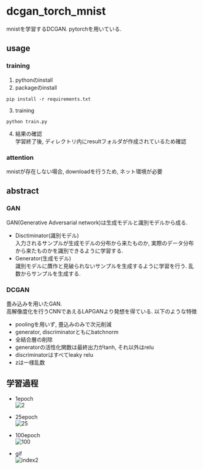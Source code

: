 # dcgan_torch_mnist
mnistを学習するDCGAN. pytorchを用いている.  

## usage
### training
1. pythonのinstall  
2. packageのinstall  
```
pip install -r requirements.txt
```
3. training  
```
python train.py
```
4. 結果の確認  
学習終了後, ディレクトリ内にresultフォルダが作成されているため確認

### attention
mnistが存在しない場合, downloadを行うため, ネット環境が必要  

## abstract
### GAN
GAN(Generative Adversarial network)は生成モデルと識別モデルから成る.  
- Disctiminator(識別モデル)  
入力されるサンプルが生成モデルの分布から来たものか, 実際のデータ分布から来たものかを識別できるように学習する.  
- Generator(生成モデル)  
識別モデルに贋作と見破られないサンプルを生成するように学習を行う. 乱数からサンプルを生成する.  

### DCGAN
畳み込みを用いたGAN.  
高解像度化を行うCNNであえるLAPGANより発想を得ている. 以下のような特徴  
- poolingを用いず, 畳込みのみで次元削減  
- generator, discriminatorともにbatchnorm  
- 全結合層の削除  
- generatorの活性化関数は最終出力がtanh, それ以外はrelu  
- discriminatorはすべてleaky relu  
- zは一様乱数  

## 学習過程
- 1epoch  
![2](https://user-images.githubusercontent.com/54930418/74597680-7242e000-50a6-11ea-8278-945fc554e6be.png)

- 25epoch  
![25](https://user-images.githubusercontent.com/54930418/74597682-7f5fcf00-50a6-11ea-87b8-8e22f7afbd0b.png)

- 100epoch  
![100](https://user-images.githubusercontent.com/54930418/74597687-8555b000-50a6-11ea-89ec-2a954b81d7ea.png)

- gif  
![index2](https://user-images.githubusercontent.com/54930418/74597719-19c01280-50a7-11ea-86d6-8e729e8f970c.gif)


